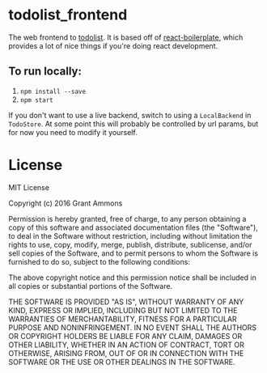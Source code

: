 # todolist_frontend
The web frontend to [todolist](http://todolist.site).  It is based off of [react-boilerplate](https://github.com/mxstbr/react-boilerplate), which provides a lot of nice things if you're doing react development.

## To run locally:

1.  `npm install --save`
2.  `npm start`

If you don't want to use a live backend, switch to using a `LocalBackend` in `TodoStore`.  At some point this will probably be controlled by url params, but for now you need to modify it yourself.

# License

MIT License

Copyright (c) 2016 Grant Ammons

Permission is hereby granted, free of charge, to any person obtaining a copy
of this software and associated documentation files (the "Software"), to deal
in the Software without restriction, including without limitation the rights
to use, copy, modify, merge, publish, distribute, sublicense, and/or sell
copies of the Software, and to permit persons to whom the Software is
furnished to do so, subject to the following conditions:

The above copyright notice and this permission notice shall be included in all
copies or substantial portions of the Software.

THE SOFTWARE IS PROVIDED "AS IS", WITHOUT WARRANTY OF ANY KIND, EXPRESS OR
IMPLIED, INCLUDING BUT NOT LIMITED TO THE WARRANTIES OF MERCHANTABILITY,
FITNESS FOR A PARTICULAR PURPOSE AND NONINFRINGEMENT. IN NO EVENT SHALL THE
AUTHORS OR COPYRIGHT HOLDERS BE LIABLE FOR ANY CLAIM, DAMAGES OR OTHER
LIABILITY, WHETHER IN AN ACTION OF CONTRACT, TORT OR OTHERWISE, ARISING FROM,
OUT OF OR IN CONNECTION WITH THE SOFTWARE OR THE USE OR OTHER DEALINGS IN THE
SOFTWARE.
